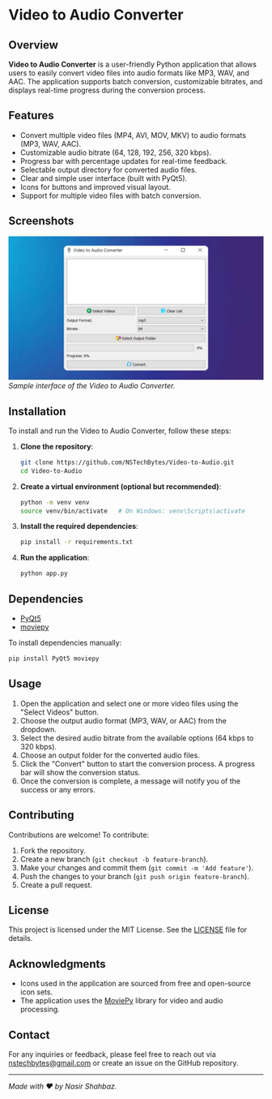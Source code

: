 # Video to Audio Converter



## Overview

**Video to Audio Converter** is a user-friendly Python application that allows users to easily convert video files into audio formats like MP3, WAV, and AAC. The application supports batch conversion, customizable bitrates, and displays real-time progress during the conversion process.

## Features

- Convert multiple video files (MP4, AVI, MOV, MKV) to audio formats (MP3, WAV, AAC).
- Customizable audio bitrate (64, 128, 192, 256, 320 kbps).
- Progress bar with percentage updates for real-time feedback.
- Selectable output directory for converted audio files.
- Clear and simple user interface (built with PyQt5).
- Icons for buttons and improved visual layout.
- Support for multiple video files with batch conversion.

## Screenshots

![App Interface](https://github.com/NSTechBytes/Projects-Templates/blob/main/Applications/Video%20to%20Audio/Untitled%20design.png)
*Sample interface of the Video to Audio Converter.*

## Installation

To install and run the Video to Audio Converter, follow these steps:

1. **Clone the repository**:
   ```bash
   git clone https://github.com/NSTechBytes/Video-to-Audio.git
   cd Video-to-Audio
   ```

2. **Create a virtual environment (optional but recommended)**:
   ```bash
   python -m venv venv
   source venv/bin/activate   # On Windows: venv\Scripts\activate
   ```

3. **Install the required dependencies**:
   ```bash
   pip install -r requirements.txt
   ```

4. **Run the application**:
   ```bash
   python app.py
   ```

## Dependencies

- [PyQt5](https://pypi.org/project/PyQt5/)
- [moviepy](https://pypi.org/project/moviepy/)

To install dependencies manually:
```bash
pip install PyQt5 moviepy
```

## Usage

1. Open the application and select one or more video files using the "Select Videos" button.
2. Choose the output audio format (MP3, WAV, or AAC) from the dropdown.
3. Select the desired audio bitrate from the available options (64 kbps to 320 kbps).
4. Choose an output folder for the converted audio files.
5. Click the "Convert" button to start the conversion process. A progress bar will show the conversion status.
6. Once the conversion is complete, a message will notify you of the success or any errors.

## Contributing

Contributions are welcome! To contribute:

1. Fork the repository.
2. Create a new branch (`git checkout -b feature-branch`).
3. Make your changes and commit them (`git commit -m 'Add feature'`).
4. Push the changes to your branch (`git push origin feature-branch`).
5. Create a pull request.

## License

This project is licensed under the MIT License. See the [LICENSE](LICENSE) file for details.

## Acknowledgments

- Icons used in the application are sourced from free and open-source icon sets.
- The application uses the [MoviePy](https://zulko.github.io/moviepy/) library for video and audio processing.

## Contact

For any inquiries or feedback, please feel free to reach out via nstechbytes@gmail.com or create an issue on the GitHub repository.

---

*Made with ❤️ by Nasir Shahbaz.*
